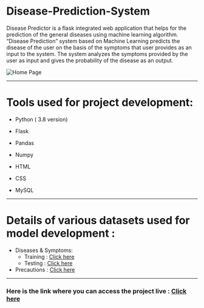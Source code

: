 # Disease-Prediction-System

Disease Predictor is a flask integrated web application that helps for the prediction of the general diseases using machine learning algorithm. “Disease Prediction” system based on Machine Learning predicts the disease of the user on the basis of the symptoms that user provides as an input to the system. The system analyzes the symptoms provided by the user as input and gives the probability of the disease as an output.

![Home Page](https://github.com/Achal08/Disease-Prediction-System/blob/main/disease_prediction/templates/Home%20Page.png)

-----------------------------------------------------------------------------------------------------------------------------------------------------------------------------------

# Tools used for project development:
*	Python ( 3.8 version)

*	Flask

*	Pandas

*	Numpy

*	HTML

*	CSS

*	MySQL

-----------------------------------------------------------------------------------------------------------------------------------------------------------------------------------
# Details of various datasets used for model development :
- Diseases & Symptoms:
  - Training : [Click here](https://drive.google.com/file/d/1tVCbyh6INgY9rX_1cuOKn62TQ7OhHCs3/view?usp=sharing)
  - Testing : [Click here](https://drive.google.com/file/d/1Chwf7ky9iplPlwFtKuZDO1cL-LJ92_Nx/view?usp=sharing)
- Precautions : [Click here](https://drive.google.com/file/d/1sRESEPRCP1D1vYZHz6Jt3a5j8sBmM3W-/view?usp=sharing)

-----------------------------------------------------------------------------------------------------------------------------------------------------------------------------------
### Here is the link where you can access the project live : [Click here](https://predictgenics.herokuapp.com/)

